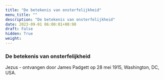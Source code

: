 ```yaml
---
title: "De betekenis van onsterfelijkheid"
menu_title: ""
description: "De betekenis van onsterfelijkheid"
date: 2023-09-01 06:00:01+00:90
draft: False
hidden: True
weight:
---
```

### De betekenis van onsterfelijkheid

Jezus - ontvangen door James Padgett op 28 mei 1915, Washington, DC, USA.
